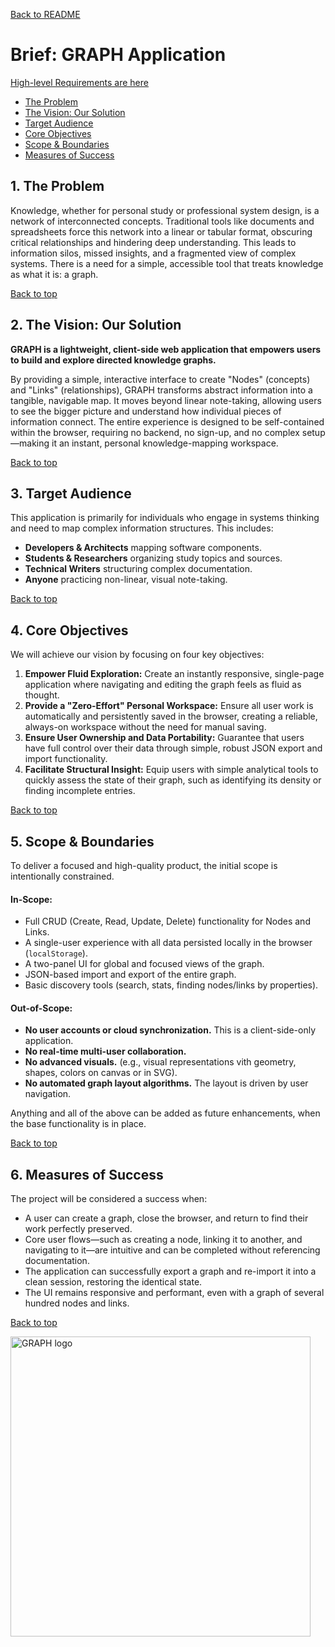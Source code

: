 [Back to README](..)

# Brief: GRAPH Application

[High-level Requirements are here](high-level)

- [The Problem](#1-the-problem)
- [The Vision: Our Solution](#2-the-vision-our-solution)
- [Target Audience](#3-target-audience)
- [Core Objectives](#4-core-objectives)
- [Scope & Boundaries](#5-scope--boundaries)
- [Measures of Success](#6-measures-of-success)

## 1. The Problem

Knowledge, whether for personal study or professional system design, is a network of interconnected concepts. Traditional tools like documents and spreadsheets force this network into a linear or tabular format, obscuring critical relationships and hindering deep understanding. This leads to information silos, missed insights, and a fragmented view of complex systems. There is a need for a simple, accessible tool that treats knowledge as what it is: a graph.

[Back to top](#brief-graph-application)

## 2. The Vision: Our Solution

**GRAPH is a lightweight, client-side web application that empowers users to build and explore directed knowledge graphs.**

By providing a simple, interactive interface to create "Nodes" (concepts) and "Links" (relationships), GRAPH transforms abstract information into a tangible, navigable map. It moves beyond linear note-taking, allowing users to see the bigger picture and understand how individual pieces of information connect. The entire experience is designed to be self-contained within the browser, requiring no backend, no sign-up, and no complex setup—making it an instant, personal knowledge-mapping workspace.

[Back to top](#brief-graph-application)

## 3. Target Audience

This application is primarily for individuals who engage in systems thinking and need to map complex information structures. This includes:

*   **Developers & Architects** mapping software components.
*   **Students & Researchers** organizing study topics and sources.
*   **Technical Writers** structuring complex documentation.
*   **Anyone** practicing non-linear, visual note-taking.

[Back to top](#brief-graph-application)

## 4. Core Objectives

We will achieve our vision by focusing on four key objectives:

1.  **Empower Fluid Exploration:** Create an instantly responsive, single-page application where navigating and editing the graph feels as fluid as thought.
2.  **Provide a "Zero-Effort" Personal Workspace:** Ensure all user work is automatically and persistently saved in the browser, creating a reliable, always-on workspace without the need for manual saving.
3.  **Ensure User Ownership and Data Portability:** Guarantee that users have full control over their data through simple, robust JSON export and import functionality.
4.  **Facilitate Structural Insight:** Equip users with simple analytical tools to quickly assess the state of their graph, such as identifying its density or finding incomplete entries.

[Back to top](#brief-graph-application)

## 5. Scope & Boundaries

To deliver a focused and high-quality product, the initial scope is intentionally constrained.

#### **In-Scope:**

*   Full CRUD (Create, Read, Update, Delete) functionality for Nodes and Links.
*   A single-user experience with all data persisted locally in the browser (`localStorage`).
*   A two-panel UI for global and focused views of the graph.
*   JSON-based import and export of the entire graph.
*   Basic discovery tools (search, stats, finding nodes/links by properties).

#### **Out-of-Scope:**

*   **No user accounts or cloud synchronization.** This is a client-side-only application.
*   **No real-time multi-user collaboration.**
*   **No advanced visuals.** (e.g., visual representations vith geometry, shapes, colors on canvas or in SVG).
*   **No automated graph layout algorithms.** The layout is driven by user navigation.
  
Anything and all of the above can be added as future enhancements, when the base functionality is in place.

[Back to top](#brief-graph-application)

## 6. Measures of Success

The project will be considered a success when:

*   A user can create a graph, close the browser, and return to find their work perfectly preserved.
*   Core user flows—such as creating a node, linking it to another, and navigating to it—are intuitive and can be completed without referencing documentation.
*   The application can successfully export a graph and re-import it into a clean session, restoring the identical state.
*   The UI remains responsive and performant, even with a graph of several hundred nodes and links.

[Back to top](#brief-graph-application)

<img width="480" alt="GRAPH logo" src="https://github.com/user-attachments/assets/259d5bbd-d8ad-497c-b417-14940e78e246" />
